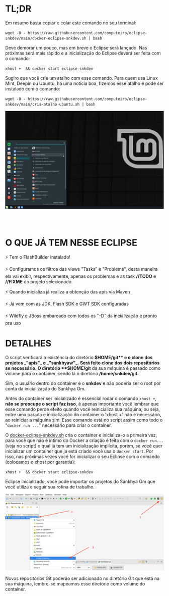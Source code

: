 # TL;DR

Em resumo basta copiar e colar este comando no seu terminal:

`wget -O - https://raw.githubusercontent.com/computeiro/eclipse-snkdev/main/docker-eclipse-snkdev.sh | bash`

Deve demorar um pouco, mas em breve o Eclipse será lançado.
Nas próximas será mais rápido e a inicialização do Eclipse deverá ser feita com o comando:

`xhost +  && docker start eclipse-snkdev`

Sugiro que você crie um atalho com esse comando. Para quem usa Linux Mint, Deepin ou Ubuntu, há uma notícia boa,  fizemos esse atalho e pode ser instalado  com o comando:

`wget -O - https://raw.githubusercontent.com/computeiro/eclipse-snkdev/main/cria-atalho-ubuntu.sh | bash`

![Item de menu Linux Mint](docs/atalho_menu_linuxmint.png)



<br/>
<br/>

# O QUE JÁ TEM NESSE ECLIPSE

:zap: Tem o FlashBuilder instalado!

:zap: Configuramos os filtros das views "Tasks" e "Problems", desta maneira ela vai exibir, respectivamente, apenas os problemas e as task **//TODO** e **//FIXME** do projeto selecionado.

:zap: Quando inicializa já realiza a obtenção das apis via Maven

:zap: Já vem com as JDK, Flash SDK e GWT SDK configuradas

:zap: Wildfly e JBoss embarcado com todos os "-D" da incialização e pronto pra uso


# DETALHES 

O script verificará a existẽncia do diretório **$HOME/git** e o clone dos projetos _"apis"_ e _"sankhyaw"_. Será feito clone dos dois repositórios se necessário. O diretório **$HOME/git** da sua máquina é passado como volume para o container, sendo lá o diretório **/home/snkdev/git**.

Sim, o usuário dentro do container é o **snkdev** e não poderia ser o root por conta da inicialização do Sankhya Om.

Antes do container ser inicializado é essencial rodar o comando `xhost +`, **não se preocupe o script faz isso**, é apenas importante você lembrar que esse comando perde efeito quando você reinicializa sua máquina, ou seja, entre uma parada e inicialização do container o 'xhost +' não é necessário, ao reiniciar a máquina sim. Esse comando está no script assim como todo o "`docker run ...`" necessário para criar o container.

O [docker-eclipse-snkdev.sh]( https://github.com/computeiro/eclipse-skdev/blob/main/docker-eclipse-snkdev.sh "Clique aqui e acesse o docker-eclipse-snkdev.sh aqui neste GitHub") cria o container e inicializa-o a primeira vez, para vocẽ que não é íntimo do Docker a criação é feita com o `docker run...` (veja no script)  o qual já tem um inicialização implícita, porém, se você quer inicializar um container que já está criado você usa o `docker start`. Por isso, nas próximas vezes você for inicializar o seu Eclipse com o comando (colocamos o xhost por garantia): 

`xhost +  && docker start eclipse-snkdev`

Eclipse inicializado, você pode importar os projetos do Sankhya Om que você utiliza e seguir sua rotina de trabalho.


![Importe os projetos do Sankhya Om](docs/eclipse_perpectiva_git.png)

Novos repositórios Git poderão ser adicionado no diretório Git que está na sua máquina, lembre-se mapeamos esse diretório como volume do container.
